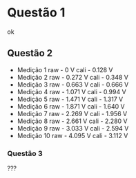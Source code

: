 # Questão 1

ok

## Questão 2

* Medição 1
raw - 0 V
cali - 0.128 V
* Medição 2
raw - 0.272 V
cali - 0.348 V
* Medição 3
raw - 0.663 V
cali - 0.666 V
* Medição 4
raw - 1.071 V
cali - 0.994 V
* Medição 5
raw - 1.471 V
cali - 1.317 V
* Medição 6
raw - 1.871 V
cali - 1.640 V
* Medição 7
raw - 2.269 V
cali - 1.956 V
* Medição 8
raw - 2.661 V
cali - 2.280 V
* Medição 9 
raw - 3.033 V
cali - 2.594 V
* Medição 10
raw - 4.095 V
cali - 3.112 V
### Questão 3
???